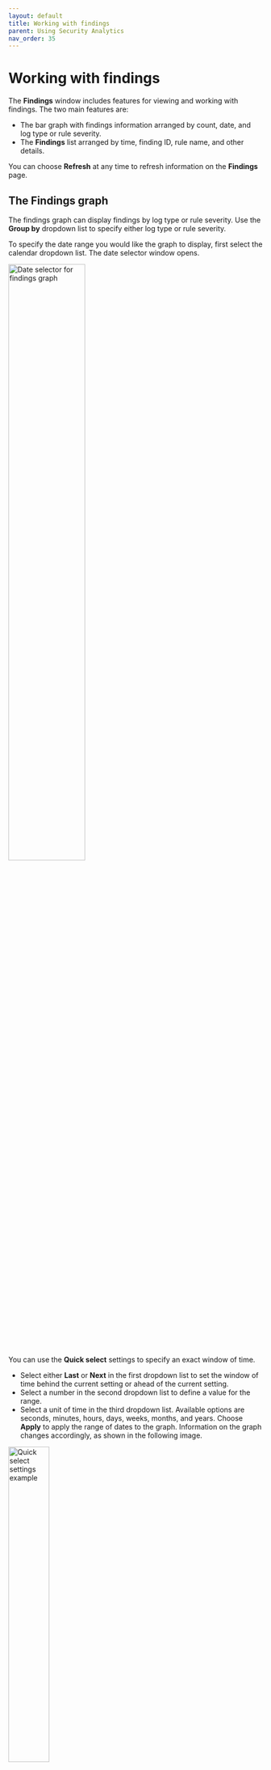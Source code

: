 ```yaml
---
layout: default
title: Working with findings
parent: Using Security Analytics
nav_order: 35
---
```


# Working with findings

The **Findings** window includes features for viewing and working with findings. The two main features are:
* The bar graph with findings information arranged by count, date, and log type or rule severity.
* The **Findings** list arranged by time, finding ID, rule name, and other details.

You can choose **Refresh** at any time to refresh information on the **Findings** page.

## The Findings graph

The findings graph can display findings by log type or rule severity. Use the **Group by** dropdown list to specify either log type or rule severity.

To specify the date range you would like the graph to display, first select the calendar dropdown list. The date selector window opens.

<img src="{{site.url}}{{site.baseurl}}/images/Security/find-date-pick.png" alt="Date selector for findings graph" width="55%">

You can use the **Quick select** settings to specify an exact window of time.
* Select either **Last** or **Next** in the first dropdown list to set the window of time behind the current setting or ahead of the current setting.
* Select a number in the second dropdown list to define a value for the range.
* Select a unit of time in the third dropdown list. Available options are seconds, minutes, hours, days, weeks, months, and years.
Choose **Apply** to apply the range of dates to the graph. Information on the graph changes accordingly, as shown in the following image.

<img src="{{site.url}}{{site.baseurl}}/images/Security/quickset.png" alt="Quick select settings example" width="40%">

You can use the left and right arrows to move the window of time behind the current range of dates or ahead of the current range of dates. When you use these arrows, the start and end dates appear in the date range field. You can then select each one to set an absolute, relative, or current date and time. For absolute and relative changes, choose **Update** to apply the changes.

<img src="{{site.url}}{{site.baseurl}}/images/Security/date-pick.png" alt="Altering date range" width="55%">

As an alternative, you can select an option in the **Commonly used** section (see the preceding image of the calendar dropdown list) to conveniently set a window of time. Options include date ranges such as **Today**, **Yesterday**, **this week**, and **week to date**. 

When one of the commonly used windows of time is selected, you can choose **Show dates** in the date range field to populate the range of dates. Following that, you can select either the start date or end date to specify an absolute, relative, or current date and time setting. For absolute and relative changes, choose **Update** to apply the changes.

As one more alternative, you can select an option from the **Recently used date ranges** section to go back to a previous setting.

## The Findings list

The **Findings** list displays all findings according to the time of the finding, the finding ID, the rule name that generated the finding, the detector that captured the finding, and other details, as shown in the following image.

<img src="{{site.url}}{{site.baseurl}}/images/Security/finding-list.png" alt="A list of all findings" width="85%">

Use the **Rule severity** dropdown list to filter the list of findings by severity. Use the **log type** dropdown list to filter the list by log type.

The **Actions** column includes two options for each finding:
* The diagonal arrow provides a way to open the [**Finding details**](#finding-details) pane, which describes the finding according to parameters defined when creating the detector and includes the document that generated the finding.
* The bell icon allows you to open the **Create detector alert trigger** pane, where you can quickly set up an alert for the specific finding and modify rules and their conditions as required.
For information about setting up alerts, see [Step 4. Set up alerts]({{site.url}}{{site.baseurl}}/security-analytics/sec-analytics-config/detectors-config/#step-4-set-up-alerts) in the detector creation documentation.

### Finding details

Each finding in the list also includes a **Finding ID**. In addition to using the diagonal arrow in **Actions**, you can select the ID to open the **Finding details** pane. An example of **Finding details** is shown in the following image.

<img src="{{site.url}}{{site.baseurl}}/images/Security/findings1.png" alt="Finding details pane" width="60%">

#### Viewing surrounding documents

The **Finding details** pane contains specific information about the finding, including the document that generated the finding. To investigate the series of events that led to the finding or followed the finding, you can select **View surrounding documents** to open the document in the **Discover** panel and view other documents preceding or following it.

1. Open **Finding details** by selecting the **Finding ID** in the **Findings** list.
1. In the **Documents** section, select **View surrounding documents**. If an index pattern already exists for the document, the **Discover** panel opens and displays the document. If an index pattern does not exist, the **Create index pattern to view documents** window opens and prompts you to create an index pattern, as shown in the following image.

    <img src="{{site.url}}{{site.baseurl}}/images/Security/findings2.png" alt="popup window prompting users to create an index pattern" width="60%">

1. In the **Create index pattern to view documents** window, the index pattern name is automatically populated. Enter the appropriate time field from the log index used to determine the timing for log events. For information on mapping log fields to detector fields, see [Step 2. Create field mappings]({{site.url}}{{site.baseurl}}/security-analytics/sec-analytics-config/detectors-config/#step-2-create-field-mappings). Choose **Create index pattern**. The **Create index pattern to view documents** confirmation window opens.
1. Select **View surrounding documents** in the confirmation window. The **Discover** panel opens, as shown in the following image.

    <img src="{{site.url}}{{site.baseurl}}/images/Security/findings4.png" alt="Discover panel with surrounding documents" width="85%">
    
The **Discover** panel displays the document that generated the finding with a highlighted background. Other documents that came either before or after the event are also displayed.

For details about working with **Discover** in OpenSearch Dashboards, see [Exploring data]({{site.url}}{{site.baseurl}}/dashboards/discover/index-discover/).

#### Viewing correlated findings

Correlations between findings are generated by the correlation engine, which is an experimental feature released in OpenSearch 2.7. Therefore, we do not recommend using the feature in a production environment at this time. For updates on the progress of the correlation engine, see [Security Analytics Correlation Engine](https://github.com/opensearch-project/security-analytics/issues/369) on GitHub. To share ideas and provide feedback, join the [Security Analytics forum](https://forum.opensearch.org/c/plugins/security-analytics/73).
{: .warning }

To see how the finding is correlated with other findings, select the **Correlations** tab. Correlations are relationships between findings that express a particular threat scenario involving multiple log types. Information in the **Correlated findings** table shows the time at which a correlated finding was generated, a finding's ID, the log type used to generate the finding, its threat severity, and the correlation score---a measure of its proximity to the reference finding---as shown in the following image.

<img src="{{site.url}}{{site.baseurl}}/images/Security/corr-details-findings.png" alt="A table of correlated findings with respect to the reference finding" width="60%">

You can select **View correlations graph** to visualize correlations between the findings. For more information about using the correlation graph, see [Working with the correlation graph]({{site.url}}{{site.baseurl}}/security-analytics/usage/correlation-graph/).
